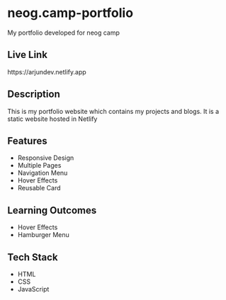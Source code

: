 # neog.camp-portfolio

My portfolio developed for neog camp

<h2>Live Link</h2>
https://arjundev.netlify.app

<h2>Description</h2>
This is my portfolio website which contains my projects and blogs. It is a static website hosted in Netlify<br>

## Features
- Responsive Design
- Multiple Pages
- Navigation Menu
- Hover Effects
- Reusable Card 

## Learning Outcomes
- Hover Effects
- Hamburger Menu


<h2>Tech Stack</h2>
<ul>
<li>HTML</li>
<li>CSS</li>
<li>JavaScript</li>
</ul>
